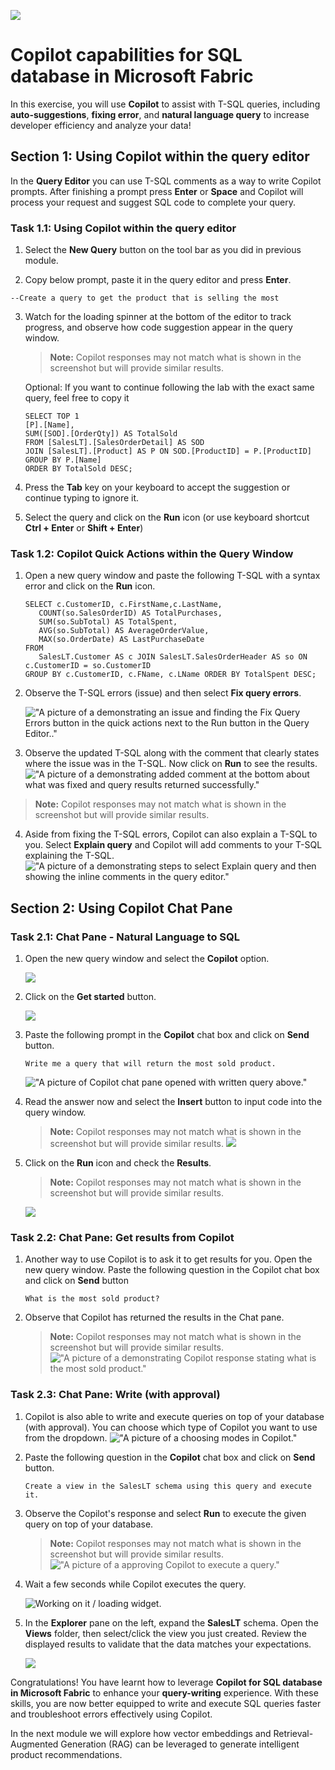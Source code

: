 ![](https://raw.githubusercontent.com/microsoft/sqlworkshops/master/graphics/microsoftlogo.png)

# Copilot capabilities for SQL database in Microsoft Fabric
In this exercise, you will use **Copilot** to assist with T-SQL queries, including **auto-suggestions**, **fixing error**, and **natural language query** to increase developer efficiency and analyze your data!

## Section 1: Using Copilot within the query editor
In the **Query Editor** you can use T-SQL comments as a way to write Copilot prompts. After finishing a prompt press **Enter** or **Space** and Copilot will process your request and suggest SQL code to complete your query. 


### Task 1.1: Using Copilot within the query editor


1. Select the **New Query** button on the tool bar as you did in previous module.
    

2. Copy below prompt, paste it in the query editor and press **Enter**. 

```
--Create a query to get the product that is selling the most
```

3. Watch for the loading spinner at the bottom of the editor to track progress, and observe how code suggestion appear in the query window.
 
   > **Note:** Copilot responses may not match what is shown in the screenshot but will provide similar results.

   Optional: If you want to continue following the lab with the exact same query, feel free to copy it
   ```
   SELECT TOP 1
   [P].[Name],
   SUM([SOD].[OrderQty]) AS TotalSold
   FROM [SalesLT].[SalesOrderDetail] AS SOD
   JOIN [SalesLT].[Product] AS P ON SOD.[ProductID] = P.[ProductID]
   GROUP BY P.[Name]
   ORDER BY TotalSold DESC;
   ``` 

4. Press the **Tab** key on your keyboard to accept the suggestion or continue typing to ignore it.

5. Select the query and click on the **Run** icon (or use keyboard shortcut **Ctrl + Enter** or **Shift + Enter**)

### Task 1.2: Copilot Quick Actions within the Query Window

1. Open a new query window and paste the following T-SQL with a syntax error and click on the **Run** icon.

   ```
   SELECT c.CustomerID, c.FirstName,c.LastName,
      COUNT(so.SalesOrderID) AS TotalPurchases,
      SUM(so.SubTotal) AS TotalSpent,
      AVG(so.SubTotal) AS AverageOrderValue,
      MAX(so.OrderDate) AS LastPurchaseDate
   FROM
      SalesLT.Customer AS c JOIN SalesLT.SalesOrderHeader AS so ON c.CustomerID = so.CustomerID
   GROUP BY c.CustomerID, c.FName, c.LName ORDER BY TotalSpent DESC;

   ```

2. Observe the T-SQL errors (issue) and then select **Fix query errors**.

   !["A picture of a demonstrating an issue and finding the Fix Query Errors button in the quick actions next to the Run button in the Query Editor.."](FixQueryErrors.png)

3. Observe the updated T-SQL along with the comment that clearly states where the issue was in the T-SQL. Now click on **Run** to see the results.
   !["A picture of a demonstrating added comment at the bottom about what was fixed and query results returned successfully."](../../img/graphics/Copilot/AutoFixComment.png)

  >**Note:** Copilot responses may not match what is shown in the screenshot but will provide similar results.

4. Aside from fixing the T-SQL errors, Copilot can also explain a T-SQL to you. Select **Explain query** and Copilot will add comments to your T-SQL explaining the T-SQL.
   !["A picture of a demonstrating steps to select Explain query and then showing the inline comments in the query editor."](../../img/graphics/Copilot/ExplainQuery.png)

## Section 2: Using Copilot Chat Pane

### Task 2.1: Chat Pane - Natural Language to SQL

1. Open the new query window and select the **Copilot** option.

   ![](../../img/graphics/database9.png)

2. Click on the **Get started** button.

   ![](../../img/graphics/database10.png)

3. Paste the following prompt in the **Copilot** chat box and click on **Send** button.

   ```
   Write me a query that will return the most sold product.
   ```
   !["A picture of Copilot chat pane opened with written query above."](../../img/graphics/Copilot/ChatPaneQuery.png)

4. Read the answer now and select the **Insert** button to input code into the query window.

   >**Note:** Copilot responses may not match what is shown in the screenshot but will provide similar results.
   ![](../../img/graphics/Copilot/InsertQuery.png)

5. Click on the **Run** icon and check the **Results**. 
   >**Note:** Copilot responses may not match what is shown in the screenshot but will provide similar results.

   ![](../../img/graphics/Copilot3a.png)

### Task 2.2: Chat Pane: Get results from Copilot

1. Another way to use Copilot is to ask it to get results for you. Open the new query window. Paste the following question in the Copilot chat box and click on **Send** button
   ```
   What is the most sold product?
   ```

2. Observe that Copilot has returned the results in the Chat pane.

   >**Note:** Copilot responses may not match what is shown in the screenshot but will provide similar results.
   !["A picture of a demonstrating Copilot response stating what is the most sold product."](../../img/graphics/Copilot/MostSoldProduct.png)


### Task 2.3: Chat Pane: Write (with approval)

1. Copilot is also able to write and execute queries on top of your database (with approval). You can choose which type of Copilot you want to use from the dropdown.
   !["A picture of a choosing modes in Copilot."](../../img/graphics/Copilot/WriteWithApproval.png)
   
2. Paste the following question in the **Copilot** chat box and click on **Send** button.
   ```
   Create a view in the SalesLT schema using this query and execute it.
   ```

3. Observe the Copilot's response and select **Run** to execute the given query on top of your database.

   >**Note:** Copilot responses may not match what is shown in the screenshot but will provide similar results.
   !["A picture of a approving Copilot to execute a query."](../../img/graphics/Copilot/ExecuteWithApproval.png)

4. Wait a few seconds while Copilot executes the query.

   ![Working on it / loading widget.](../../img/graphics/Copilot/WorkingOnIt.png)

9. In the **Explorer** pane on the left, expand the **SalesLT** schema. Open the **Views** folder, then select/click the view you just created. Review the displayed results to validate that the data matches your expectations.

   ![](../../img/graphics/copilot-7.png)


Congratulations! You have learnt how to leverage **Copilot for SQL database in Microsoft Fabric** to enhance your **query-writing** experience. With these skills, you are now better equipped to write and execute SQL queries faster and troubleshoot errors effectively using Copilot. 
 
In the next module we will explore how vector embeddings and Retrieval-Augmented Generation (RAG) can be leveraged to generate intelligent product recommendations.


